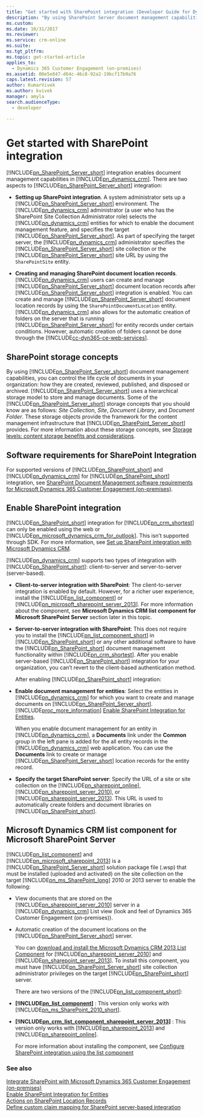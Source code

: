 ```yaml
---
title: "Get started with SharePoint integration (Developer Guide for Dynamics 365 Customer Engagement)| MicrosoftDocs"
description: "By using SharePoint Server document management capabilities, you can control how documents are created, reviewed, published and disposed or archived"
ms.custom: 
ms.date: 10/31/2017
ms.reviewer: 
ms.service: crm-online
ms.suite: 
ms.tgt_pltfrm: 
ms.topic: get-started-article
applies_to: 
  - Dynamics 365 Customer Engagement (on-premises)
ms.assetid: 00e5e847-d64c-46c8-92a2-19bcf17b9a76
caps.latest.revision: 57
author: KumarVivek
ms.author: kvivek
manager: amyla
search.audienceType: 
  - developer

---
```

# Get started with SharePoint integration

[!INCLUDE[pn_SharePoint_Server_short](../../includes/pn-sharepoint-server-short.md)] integration enables document management capabilities in [!INCLUDE[pn_dynamics_crm](../../includes/pn-dynamics-crm.md)]. There are two aspects to [!INCLUDE[pn_SharePoint_Server_short](../../includes/pn-sharepoint-server-short.md)] integration:  
  
- **Setting up SharePoint integration**. A system administrator sets up a [!INCLUDE[pn_SharePoint_Server_short](../../includes/pn-sharepoint-server-short.md)] environment. The [!INCLUDE[pn_dynamics_crm](../../includes/pn-dynamics-crm.md)] administrator (a user who has the SharePoint Site Collection Administrator role) selects the [!INCLUDE[pn_dynamics_crm](../../includes/pn-dynamics-crm.md)] entities for which to enable the document management feature, and specifies the target [!INCLUDE[pn_SharePoint_Server_short](../../includes/pn-sharepoint-server-short.md)]. As part of specifying the target server, the [!INCLUDE[pn_dynamics_crm](../../includes/pn-dynamics-crm.md)] administrator specifies the [!INCLUDE[pn_SharePoint_Server_short](../../includes/pn-sharepoint-server-short.md)] site collection or the [!INCLUDE[pn_SharePoint_Server_short](../../includes/pn-sharepoint-server-short.md)] site URL by using the                      `SharePointSite` entity.  
  
- **Creating and managing SharePoint document location records**. [!INCLUDE[pn_dynamics_crm](../../includes/pn-dynamics-crm.md)] users can create and manage [!INCLUDE[pn_SharePoint_Server_short](../../includes/pn-sharepoint-server-short.md)] document location records after [!INCLUDE[pn_SharePoint_Server_short](../../includes/pn-sharepoint-server-short.md)] integration is enabled. You can create and manage [!INCLUDE[pn_SharePoint_Server_short](../../includes/pn-sharepoint-server-short.md)] document location records by using the                      `SharePointDocumentLocation` entity. [!INCLUDE[pn_dynamics_crm](../../includes/pn-dynamics-crm.md)] also allows for the automatic creation of folders on the server that is running [!INCLUDE[pn_SharePoint_Server_short](../../includes/pn-sharepoint-server-short.md)] for entity records under certain conditions. However, automatic creation of folders cannot be done through the [!INCLUDE[cc-dyn365-ce-web-services](../../includes/cc-dyn365-ce-web-services.md)].  
  
<a name="StorageConcepts"></a>   
## SharePoint storage concepts  
 By using [!INCLUDE[pn_SharePoint_Server_short](../../includes/pn-sharepoint-server-short.md)] document management capabilities, you can control the life cycle of documents in your organization: how they are created, reviewed, published, and disposed or archived. [!INCLUDE[pn_SharePoint_Server_short](../../includes/pn-sharepoint-server-short.md)] uses a hierarchical storage model to store and manage documents. Some of the [!INCLUDE[pn_SharePoint_Server_short](../../includes/pn-sharepoint-server-short.md)] storage concepts that you should know are as follows:                  *Site Collection*,                  *Site*,                  *Document Library*, and                  *Document Folder*. These storage objects provide the framework for the content management infrastructure that [!INCLUDE[pn_SharePoint_Server_short](../../includes/pn-sharepoint-server-short.md)] provides. For more information about these storage concepts, see                  [Storage levels: content storage benefits and considerations](https://go.microsoft.com/fwlink/p/?LinkId=196843).  
  
<a name="SupportedSPVersions"></a>   
## Software requirements for SharePoint Integration  
 For supported versions of [!INCLUDE[pn_SharePoint_short](../../includes/pn-sharepoint-short.md)] and [!INCLUDE[pn_dynamics_crm](../../includes/pn-dynamics-crm.md)] for [!INCLUDE[pn_SharePoint_short](../../includes/pn-sharepoint-short.md)] integration, see [SharePoint Document Management software requirements for Microsoft Dynamics 365 Customer Engagement (on-premises)](https://technet.microsoft.com/library/hh699758.aspx).  
  
<a name="SPIntegration"></a>   
## Enable SharePoint integration  
 [!INCLUDE[pn_SharePoint_short](../../includes/pn-sharepoint-short.md)] integration for [!INCLUDE[pn_crm_shortest](../../includes/pn-crm-shortest.md)] can only be enabled using the web or [!INCLUDE[pn_microsoft_dynamics_crm_for_outlook](../../includes/pn-microsoft-dynamics-crm-for-outlook.md)]. This isn’t supported through SDK. For more information, see                  [Set up SharePoint integration with Microsoft Dynamics CRM](https://technet.microsoft.com/library/dn531154.aspx).  
  
 [!INCLUDE[pn_dynamics_crm](../../includes/pn-dynamics-crm.md)] supports two types of integration with [!INCLUDE[pn_SharePoint_short](../../includes/pn-sharepoint-short.md)]: client-to-server and server-to-server (server-based).  
  
- **Client-to-server integration with SharePoint**: The client-to-server integration is enabled by default. However, for a richer user experience, install the [!INCLUDE[pn_list_component](../../includes/pn-list-component.md)] or [!INCLUDE[pn_microsoft_sharepoint_server_2013](../../includes/pn-microsoft-sharepoint-server-2013.md)].                  For more information about the component, see **Microsoft Dynamics CRM list component for Microsoft SharePoint Server** section later in this topic.  
  
- **Server-to-server integration with SharePoint**: This does not require you to install the [!INCLUDE[pn_list_component_short](../../includes/pn-list-component-short.md)] in [!INCLUDE[pn_SharePoint_short](../../includes/pn-sharepoint-short.md)] or any other additional software to have the [!INCLUDE[pn_SharePoint_short](../../includes/pn-sharepoint-short.md)] document management functionality within [!INCLUDE[pn_crm_shortest](../../includes/pn-crm-shortest.md)]. After you enable server-based [!INCLUDE[pn_SharePoint_short](../../includes/pn-sharepoint-short.md)] integration for your organization, you can’t revert to the client-based authentication method.  
  
  After enabling [!INCLUDE[pn_SharePoint_short](../../includes/pn-sharepoint-short.md)] integration:  
  
- **Enable document management for entities**: Select the entities in [!INCLUDE[pn_dynamics_crm](../../includes/pn-dynamics-crm.md)] for which you want to create and manage documents on [!INCLUDE[pn_SharePoint_Server_short](../../includes/pn-sharepoint-server-short.md)]. [!INCLUDE[proc_more_information](../../includes/proc-more-information.md)] [Enable SharePoint Integration for Entities](enable-document-management-entities.md).  
  
     When you enable document management for an entity in [!INCLUDE[pn_dynamics_crm](../../includes/pn-dynamics-crm.md)], a **Documents** link under the **Common** group in the left pane is added for the all entity records in the [!INCLUDE[pn_dynamics_crm](../../includes/pn-dynamics-crm.md)] web application. You can use the **Documents** link to create or manage [!INCLUDE[pn_SharePoint_Server_short](../../includes/pn-sharepoint-server-short.md)] location records for the entity record.  
  
- **Specify the target SharePoint server**: Specify the URL of a site or site collection on the [!INCLUDE[pn_sharepoint_online](../../includes/pn-sharepoint-online.md)], [!INCLUDE[pn_sharepoint_server_2010](../../includes/pn-sharepoint-server-2010.md)], or [!INCLUDE[pn_sharepoint_server_2013](../../includes/pn-sharepoint-server-2013.md)]. This URL is used to automatically create folders and document libraries on [!INCLUDE[pn_SharePoint_short](../../includes/pn-sharepoint-short.md)].  
  
<a name="CRMListComponent"></a>   
## Microsoft Dynamics CRM list component for Microsoft SharePoint Server  
 [!INCLUDE[pn_list_component](../../includes/pn-list-component.md)] and [!INCLUDE[pn_microsoft_sharepoint_2013](../../includes/pn-microsoft-sharepoint-2013.md)] is a [!INCLUDE[pn_SharePoint_Server_short](../../includes/pn-sharepoint-server-short.md)] solution package file (.wsp) that must be installed (uploaded and activated) on the site collection on the target [!INCLUDE[pn_ms_SharePoint_long](../../includes/pn-ms-sharepoint-long.md)] 2010 or 2013 server to enable the following:  
  
- View documents that are stored on the [!INCLUDE[pn_sharepoint_server_2010](../../includes/pn-sharepoint-server-2010.md)] server in a [!INCLUDE[pn_dynamics_crm](../../includes/pn-dynamics-crm.md)] List view (look and feel of Dynamics 365 Customer Engagement (on-premises)).  
  
- Automatic creation of the document locations on the [!INCLUDE[pn_SharePoint_Server_short](../../includes/pn-sharepoint-server-short.md)] server.  
  
  You can [download and install the Microsoft Dynamics CRM 2013 List Component](https://go.microsoft.com/fwlink/p/?LinkId=516963) for [!INCLUDE[pn_sharepoint_server_2010](../../includes/pn-sharepoint-server-2010.md)] and [!INCLUDE[pn_sharepoint_server_2013](../../includes/pn-sharepoint-server-2013.md)]. To install this component, you must have [!INCLUDE[pn_SharePoint_Server_short](../../includes/pn-sharepoint-server-short.md)] site collection administrator privileges on the target [!INCLUDE[pn_SharePoint_short](../../includes/pn-sharepoint-short.md)] server.  
  
  There are two versions of the [!INCLUDE[pn_list_component_short](../../includes/pn-list-component-short.md)]:  
  
- **[!INCLUDE[pn_list_component](../../includes/pn-list-component.md)]** : This version only works with [!INCLUDE[pn_ms_SharePoint_2010_short](../../includes/pn-ms-sharepoint-2010-short.md)].  
  
- **[!INCLUDE[pn_crm_list_component_sharepoint_server_2013](../../includes/pn-crm-list-component-sharepoint-server-2013.md)]** : This version only works with [!INCLUDE[pn_sharepoint_2013](../../includes/pn-sharepoint-2013.md)] and [!INCLUDE[pn_sharepoint_online](../../includes/pn-sharepoint-online.md)].  
  
  For more information about installing the component, see [Configure SharePoint integration using the list component](https://technet.microsoft.com/library/dn894708.aspx)  
  
### See also  
 [Integrate SharePoint with Microsoft Dynamics 365 Customer Engagement (on-premises)](integrate-sharepoint.md)   
 [Enable SharePoint Integration for Entities](enable-document-management-entities.md)   
 [Actions on SharePoint Location Records](actions-on-sharepoint-location-records.md)   
 [Define custom claim mapping for SharePoint server-based integration](define-custom-claim-mapping-sharepoint-server-based-integration.md)  
